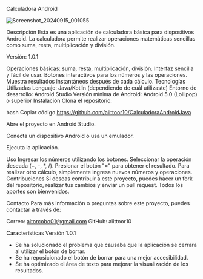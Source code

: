 Calculadora Android



![Screenshot_20240915_001055](https://github.com/user-attachments/assets/1798a497-ae38-44c6-aff1-4c757552c604)



Descripción
Esta es una aplicación de calculadora básica para dispositivos Android. La calculadora permite realizar operaciones matemáticas sencillas como suma, resta, multiplicación y división.

 Versión: 1.0.1


Operaciones básicas: suma, resta, multiplicación, división.
Interfaz sencilla y fácil de usar.
Botones interactivos para los números y las operaciones.
Muestra resultados instantáneos después de cada cálculo.
Tecnologías Utilizadas
Lenguaje: Java/Kotlin (dependiendo de cuál utilizaste)
Entorno de desarrollo: Android Studio
Versión mínima de Android: Android 5.0 (Lollipop) o superior
Instalación
Clona el repositorio:

bash
Copiar código
https://github.com/aiittoor10/CalculadoraAndroidJava


Abre el proyecto en Android Studio.

Conecta un dispositivo Android o usa un emulador.

Ejecuta la aplicación.

Uso
Ingresar los números utilizando los botones.
Seleccionar la operación deseada (+, -, *, /).
Presionar el botón "=" para obtener el resultado.
Para realizar otro cálculo, simplemente ingresa nuevos números y operaciones.
Contribuciones
Si deseas contribuir a este proyecto, puedes hacer un fork del repositorio, realizar tus cambios y enviar un pull request. Todos los aportes son bienvenidos.


Contacto
Para más información o preguntas sobre este proyecto, puedes contactar a través de:

Correo: aitorcobo01@gmail.com
GitHub: aiittoor10

Características Versión 1.0.1 
- Se ha solucionado el problema que causaba que la aplicación se cerrara al utilizar el botón de borrar.
- Se ha reposicionado el botón de borrar para una mejor accesibilidad.
- Se ha optimizado el área de texto para mejorar la visualización de los resultados.
